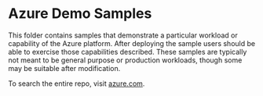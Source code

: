# Azure Demo Samples

This folder contains samples that demonstrate a particular workload or capability of the Azure platform.  After deploying the sample users should be able to exercise those capabilities described.  These samples are typically not meant to be general purpose or production workloads, though some may be suitable after modification.

To search the entire repo, visit [azure.com](https://azure.microsoft.com/en-us/documentation/templates/).
